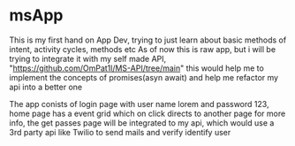 # msApp
This is my first hand on App Dev, trying to just learn about basic methods of intent, activity cycles, methods etc
As of now this is raw app, but i will be trying to integrate it with my self made API, "https://github.com/OmPat1l/MS-API/tree/main"
this would help me to implement the concepts of promises(asyn await) and help me refactor my api into a better one

The app conists of login page with user name lorem and password 123, home page has a event grid which on click directs to another page
for more info, the get passes page will be integrated to my api, which would use a 3rd party api like Twilio to send mails and verify identify user
